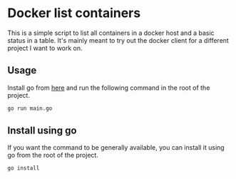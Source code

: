# Docker list containers

This is a simple script to list all containers in a docker host and a basic status in a table.
It's mainly meant to try out the docker client for a different project I want to work on.

## Usage
Install go from [here](https://golang.org/doc/install) and run the following command in the root of the project.
```bash
go run main.go
```

## Install using go
If you want the command to be generally available, you can install it using go from the root of the project.
```bash
go install
```